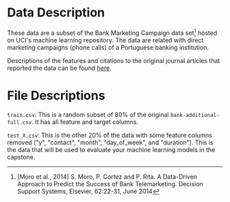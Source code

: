 # Data Description

These data are a subset of the Bank Marketing Campaign data set[^1] hosted on UCI's
machine learning repository. The data are related with direct marketing
campaigns (phone calls) of a Portuguese banking institution.

Descriptions of the features and citations to the original journal
articles that reported the data can be found
[here](https://archive.ics.uci.edu/ml/datasets/bank+marketing#).
	
# File Descriptions

`train.csv`: This is a random subset of 80% of the original
`bank-additional-full.csv`. It has all feature and target columns.

`test_X.csv`: This is the other 20% of the data with some feature
columns removed ("y", "contact", "month", "day_of_week", and
"duration"). This is the data that will be used to evaluate your
machine learning models in the capstone.

[^1]:[Moro et al., 2014] S. Moro, P. Cortez and P. Rita. A Data-Driven Approach to Predict the Success of Bank Telemarketing. Decision Support Systems, Elsevier, 62:22-31, June 2014
	
